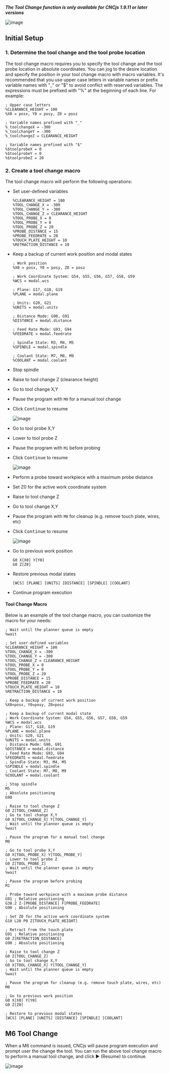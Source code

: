 **_The Tool Change function is only available for CNCjs 1.9.11 or later versions_**

![image](https://user-images.githubusercontent.com/447801/31429228-180a3740-ae33-11e7-89db-d1bb83cf7670.png)

## Initial Setup

### 1. Determine the tool change and the tool probe location

The tool change macro requires you to specify the tool change and the tool probe location in absolute coordinates. You can jog to the desire location and specify the position in your tool change macro with macro variables. It's recommended that you use upper case letters in variable names or prefix variable names with "_" or "$" to avoid conflict with reserved variables. The expressions must be prefixed with "%" at the beginning of each line. For example:

```
; Upper case letters
%CLEARANCE_HEIGHT = 100
%X0 = posx, Y0 = posy, Z0 = posz

; Variable names prefixed with "_"
%_toolchangeX = -300
%_toolchangeY = -300
%_toolchangeZ = CLEARANCE_HEIGHT

; Variable names prefixed with "$"
%$toolprobeX = 0
%$toolprobeY = 0
%$toolprobeZ = 20    
```

### 2. Create a tool change macro

The tool change macro will perform the following operations:

* Set user-defined variables
  ```
  %CLEARANCE_HEIGHT = 100
  %TOOL_CHANGE_X = -300
  %TOOL_CHANGE_Y = -300
  %TOOL_CHANGE_Z = CLEARANCE_HEIGHT
  %TOOL_PROBE_X = 0
  %TOOL_PROBE_Y = 0
  %TOOL_PROBE_Z = 20
  %PROBE_DISTANCE = 15
  %PROBE_FEEDRATE = 20
  %TOUCH_PLATE_HEIGHT = 10
  %RETRACTION_DISTANCE = 10
  ```

* Keep a backup of current work position and modal states
  ```
  ; Work position
  %X0 = posx, Y0 = posy, Z0 = posz

  ; Work Coordinate System: G54, G55, G56, G57, G58, G59
  %WCS = modal.wcs

  ; Plane: G17, G18, G19
  %PLANE = modal.plane

  ; Units: G20, G21
  %UNITS = modal.units

  ; Distance Mode: G90, G91
  %DISTANCE = modal.distance

  ; Feed Rate Mode: G93, G94
  %FEEDRATE = modal.feedrate

  ; Spindle State: M3, M4, M5
  %SPINDLE = modal.spindle

  ; Coolant State: M7, M8, M9
  %COOLANT = modal.coolant
  ```

* Stop spindle

* Raise to tool change Z (clearance height)

* Go to tool change X,Y

* Pause the program with `M0` for a manual tool change

* Click <kbd>Continue</kbd> to resume

  ![image](https://user-images.githubusercontent.com/447801/31432194-89c6fc26-ae3b-11e7-8e5f-eea4cfffc99a.png)

* Go to tool probe X,Y

* Lower to tool probe Z

* Pause the program with `M1` before probing

* Click <kbd>Continue</kbd> to resume
  
  ![image](https://user-images.githubusercontent.com/447801/31432229-a1c2a0e6-ae3b-11e7-9ce2-1bbfecc17648.png)

* Perform a probe toward workpiece with a maximum probe distance

* Set Z0 for the active work coordinate system

* Raise to tool change Z

* Go to tool change X,Y

* Pause the program with `M0` for cleanup (e.g. remove touch plate, wires, etc)

* Click <kbd>Continue</kbd> to resume

  ![image](https://user-images.githubusercontent.com/447801/31432194-89c6fc26-ae3b-11e7-8e5f-eea4cfffc99a.png)

* Go to previous work position
  ```
  G0 X[X0] Y[Y0]
  G0 Z[Z0]
  ```

* Restore previous modal states
  ```
  [WCS] [PLANE] [UNITS] [DISTANCE] [SPINDLE] [COOLANT]
  ```

* Continue program execution

#### Tool Change Macro

Below is an example of the tool change macro, you can customize the macro for your needs:

```
; Wait until the planner queue is empty
%wait

; Set user-defined variables
%CLEARANCE_HEIGHT = 100
%TOOL_CHANGE_X = -300
%TOOL_CHANGE_Y = -300
%TOOL_CHANGE_Z = CLEARANCE_HEIGHT
%TOOL_PROBE_X = 0
%TOOL_PROBE_Y = 0
%TOOL_PROBE_Z = 20
%PROBE_DISTANCE = 15
%PROBE_FEEDRATE = 20
%TOUCH_PLATE_HEIGHT = 10
%RETRACTION_DISTANCE = 10

; Keep a backup of current work position
%X0=posx, Y0=posy, Z0=posz

; Keep a backup of current modal state
; Work Coordinate System: G54, G55, G56, G57, G58, G59
%WCS = modal.wcs
; Plane: G17, G18, G19
%PLANE = modal.plane
; Units: G20, G21
%UNITS = modal.units
; Distance Mode: G90, G91
%DISTANCE = modal.distance
; Feed Rate Mode: G93, G94
%FEEDRATE = modal.feedrate
; Spindle State: M3, M4, M5
%SPINDLE = modal.spindle
; Coolant State: M7, M8, M9
%COOLANT = modal.coolant

; Stop spindle
M5
; Absolute positioning
G90

; Raise to tool change Z
G0 Z[TOOL_CHANGE_Z]
; Go to tool change X,Y
G0 X[TOOL_CHANGE_X] Y[TOOL_CHANGE_Y]
; Wait until the planner queue is empty
%wait

; Pause the program for a manual tool change
M0

; Go to tool probe X,Y
G0 X[TOOL_PROBE_X] Y[TOOL_PROBE_Y]
; Lower to tool probe Z
G0 Z[TOOL_PROBE_Z]
; Wait until the planner queue is empty
%wait

; Pause the program before probing
M1

; Probe toward workpiece with a maximum probe distance
G91 ; Relative positioning
G38.2 Z-[PROBE_DISTANCE] F[PROBE_FEEDRATE]
G90 ; Absolute positioning

; Set Z0 for the active work coordinate system
G10 L20 P0 Z[TOUCH_PLATE_HEIGHT]

; Retract from the touch plate
G91 ; Relative positioning
G0 Z[RETRACTION_DISTANCE]
G90 ; Absolute positioning

; Raise to tool change Z
G0 Z[TOOL_CHANGE_Z]
; Go to tool change X,Y
G0 X[TOOL_CHANGE_X] Y[TOOL_CHANGE_Y]
; Wait until the planner queue is empty
%wait

; Pause the program for cleanup (e.g. remove touch plate, wires, etc)
M0

; Go to previous work position
G0 X[X0] Y[Y0]
G0 Z[Z0]

; Restore to previous modal states
[WCS] [PLANE] [UNITS] [DISTANCE] [SPINDLE] [COOLANT]
```

## M6 Tool Change

When a M6 command is issued, CNCjs will pause program execution and prompt user the change the tool. You can run the above tool change macro to perform a manual tool change, and click ▶ (Resume) to continue.

![image](https://user-images.githubusercontent.com/447801/31432483-5b8e0470-ae3c-11e7-8ff3-035dce7ceec4.png)